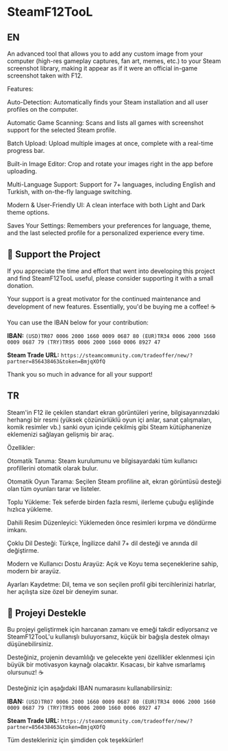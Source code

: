 # SteamF12TooL
EN
---------------------------------------------------------------------------------------------------
An advanced tool that allows you to add any custom image from your computer (high-res gameplay captures, fan art, memes, etc.) to your Steam screenshot library, making it appear as if it were an official in-game screenshot taken with F12.

Features:

Auto-Detection: Automatically finds your Steam installation and all user profiles on the computer.

Automatic Game Scanning: Scans and lists all games with screenshot support for the selected Steam profile.

Batch Upload: Upload multiple images at once, complete with a real-time progress bar.

Built-in Image Editor: Crop and rotate your images right in the app before uploading.

Multi-Language Support: Support for 7+ languages, including English and Turkish, with on-the-fly language switching.

Modern & User-Friendly UI: A clean interface with both Light and Dark theme options.

Saves Your Settings: Remembers your preferences for language, theme, and the last selected profile for a personalized experience every time.

## 💖 Support the Project

If you appreciate the time and effort that went into developing this project and find SteamF12TooL useful, please consider supporting it with a small donation.

Your support is a great motivator for the continued maintenance and development of new features. Essentially, you'd be buying me a coffee! ☕️

You can use the IBAN below for your contribution:

 
**IBAN:** `(USD)TR07 0006 2000 1660 0009 0687 80 (EUR)TR34 0006 2000 1660 0009 0687 79 (TRY)TR95 0006 2000 1660 0006 8927 47`

**Steam Trade URL:** `https://steamcommunity.com/tradeoffer/new/?partner=856438463&token=BmjqXOfQ`

Thank you so much in advance for all your support!

TR
---------------------------------------------------------------------------------------------------

Steam'in F12 ile çekilen standart ekran görüntüleri yerine, bilgisayarınızdaki herhangi bir resmi (yüksek çözünürlüklü oyun içi anlar, sanat çalışmaları, komik resimler vb.) sanki oyun içinde çekilmiş gibi Steam kütüphanenize eklemenizi sağlayan gelişmiş bir araç.

Özellikler:

Otomatik Tanıma: Steam kurulumunu ve bilgisayardaki tüm kullanıcı profillerini otomatik olarak bulur.

Otomatik Oyun Tarama: Seçilen Steam profiline ait, ekran görüntüsü desteği olan tüm oyunları tarar ve listeler.

Toplu Yükleme: Tek seferde birden fazla resmi, ilerleme çubuğu eşliğinde hızlıca yükleme.

Dahili Resim Düzenleyici: Yüklemeden önce resimleri kırpma ve döndürme imkanı.

Çoklu Dil Desteği: Türkçe, İngilizce dahil 7+ dil desteği ve anında dil değiştirme.

Modern ve Kullanıcı Dostu Arayüz: Açık ve Koyu tema seçeneklerine sahip, modern bir arayüz.

Ayarları Kaydetme: Dil, tema ve son seçilen profil gibi tercihlerinizi hatırlar, her açılışta size özel bir deneyim sunar.

## 💖 Projeyi Destekle

Bu projeyi geliştirmek için harcanan zamanı ve emeği takdir ediyorsanız ve SteamF12TooL'u kullanışlı buluyorsanız, küçük bir bağışla destek olmayı düşünebilirsiniz.

Desteğiniz, projenin devamlılığı ve gelecekte yeni özellikler eklenmesi için büyük bir motivasyon kaynağı olacaktır. Kısacası, bir kahve ısmarlamış olursunuz! ☕️

Desteğiniz için aşağıdaki IBAN numarasını kullanabilirsiniz:

**IBAN:** `(USD)TR07 0006 2000 1660 0009 0687 80 (EUR)TR34 0006 2000 1660 0009 0687 79 (TRY)TR95 0006 2000 1660 0006 8927 47`

**Steam Trade URL:** `https://steamcommunity.com/tradeoffer/new/?partner=856438463&token=BmjqXOfQ`

Tüm destekleriniz için şimdiden çok teşekkürler!